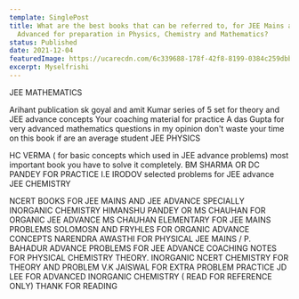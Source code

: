 ```yaml
---
template: SinglePost
title: What are the best books that can be referred to, for JEE Mains and
  Advanced for preparation in Physics, Chemistry and Mathematics?
status: Published
date: 2021-12-04
featuredImage: https://ucarecdn.com/6c339688-178f-42f8-8199-0384c259dbb7/
excerpt: Myselfrishi
---
```

JEE MATHEMATICS

Arihant publication sk goyal and amit Kumar series of 5 set for theory and JEE advance concepts
Your coaching material for practice
A das Gupta for very advanced mathematics questions in my opinion don't waste your time on this book if are an average student
JEE PHYSICS

HC VERMA ( for basic concepts which used in JEE advance problems) most important book you have to solve it completely.
BM SHARMA OR DC PANDEY FOR PRACTICE
I.E IRODOV selected problems for JEE advance
JEE CHEMISTRY

NCERT BOOKS FOR JEE MAINS AND JEE ADVANCE SPECIALLY INORGANIC CHEMISTRY
HIMANSHU PANDEY OR MS CHAUHAN FOR ORGANIC JEE ADVANCE
MS CHAUHAN ELEMENTARY FOR JEE MAINS PROBLEMS
SOLOMOSN AND FRYHLES FOR ORGANIC ADVANCE CONCEPTS
NARENDRA AWASTHI FOR PHYSICAL JEE MAINS / P. BAHADUR ADVANCE PROBLEMS FOR JEE ADVANCE
COACHING NOTES FOR PHYSICAL CHEMISTRY THEORY.
INORGANIC NCERT CHEMISTRY FOR THEORY AND PROBLEM V.K JAISWAL FOR EXTRA PROBLEM PRACTICE
JD LEE FOR ADVANCED INORGANIC CHEMISTRY ( READ FOR REFERENCE ONLY)
THANK FOR READING 